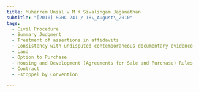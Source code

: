 ```yaml
---
title: Muharrem Unsal v M K Sivalingam Jaganathan
subtitle: "[2010] SGHC 241 / 18\_August\_2010"
tags:
  - Civil Procedure
  - Summary Judgment
  - Treatment of assertions in affidavits
  - Consistency with undisputed contemporaneous documentary evidence
  - Land
  - Option to Purchase
  - Housing and Development (Agreements for Sale and Purchase) Rules
  - Contract
  - Estoppel by Convention

---
```


